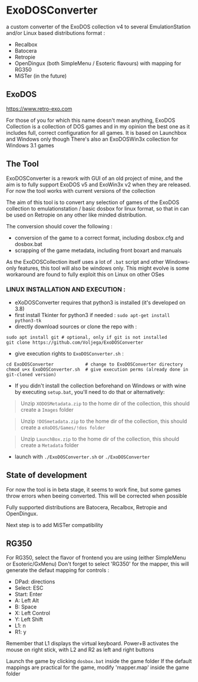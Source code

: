 # ExoDOSConverter

a custom converter of the ExoDOS collection v4 to several EmulationStation and/or Linux based distributions format : 
 - Recalbox
 - Batocera
 - Retropie
 - OpenDingux (both SimpleMenu / Esoteric flavours) with mapping for RG350
 - MiSTer (in the future)

## ExoDOS

https://www.retro-exo.com

For those of you for which this name doesn't mean anything, ExoDOS Collection is a collection of DOS games and in my opinion the best one as it includes full, correct configuration for all games.
It is based on Launchbox and Windows only though
There's also an ExoDOSWin3x collection for Windows 3.1 games

## The Tool

ExoDOSConverter is a rework with GUI of an old project of mine, and the aim is to fully support ExoDOS v5 and ExoWin3x v2 when they are released.
For now the tool works with current versions of the collection

The aim of this tool is to convert any selection of games of the ExoDOS collection to emulationstation / basic dosbox for linux format, so that in can be used on Retropie on any other like minded distribution.

The conversion should cover the following :
 - conversion of the game to a correct format, including dosbox.cfg and dosbox.bat
 - scrapping of the game metadata, including front boxart and manuals

As the ExoDOSCollection itself uses a lot of `.bat` script and other Windows-only features, this tool will also be windows only.
This might evolve is some workaround are found to fully exploit this on Linux on other OSes

### LINUX INSTALLATION AND EXECUTION :
- eXoDOSConverter requires that python3 is installed (it's developed on 3.8)
- first install Tkinter for python3 if needed : `sudo apt-get install python3-tk`
- directly download sources or clone the repo with :
 ```
 sudo apt install git # optional, only if git is not installed
 git clone https://github.com/Voljega/ExoDOSConverter
 ```
- give execution rights to `ExoDOSConverter.sh` :
```
cd ExoDOSConverter            # change to ExoDOSConverter directory
chmod u+x ExoDOSConverter.sh  # give execution perms (already done in git-cloned version)
```
- If you didn't install the collection beforehand on Windows or with wine by executing `setup.bat`, you'll need to do that or  alternatively:
>Unzip `XODOSMetadata.zip` to the home dir of the collection, this should create a `Images` folder

>Unzip `!DOSmetadata.zip` to the home dir of the collection, this should create a `eXoDOS/Games/!dos folder`

>Unzip `LaunchBox.zip` to the home dir of the collection, this should create a `Metadata` folder

- launch with `./ExoDOSConverter.sh` or `./ExoDOSConverter`

## State of development

For now the tool is in beta stage, it seems to work fine, but some games throw errors when beeing converted.
This will be corrected when possible

Fully supported distributions are Batocera, Recalbox, Retropie and OpenDingux.

Next step is to add MiSTer compatibility

## RG350

For RG350, select the flavor of frontend you are using (either SimpleMenu or Esoteric/GxMenu)
Don't forget to select 'RG350' for the mapper, this will generate the defaut mapping for controls :
 - DPad: directions
 - Select: ESC
 - Start: Enter
 - A: Left Alt
 - B: Space
 - X: Left Control
 - Y: Left Shift
 - L1: n
 - R1: y
 
 Remember that L1 displays the virtual keyboard.
 Power+B activates the mouse on right stick, with L2 and R2 as left and right buttons

Launch the game by clicking `dosbox.bat` inside the game folder
If the default mappings are practical for the game, modify 'mapper.map' inside the game folder 
